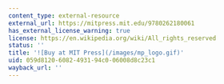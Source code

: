 ```yaml
---
content_type: external-resource
external_url: https://mitpress.mit.edu/9780262180061
has_external_license_warning: true
license: https://en.wikipedia.org/wiki/All_rights_reserved
status: ''
title: '![Buy at MIT Press](/images/mp_logo.gif)'
uid: 059d8120-6082-4931-94c0-06008d8c23c1
wayback_url: ''
---
```

